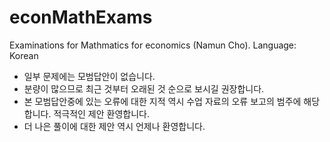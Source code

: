 # econMathExams
Examinations for Mathmatics for economics (Namun Cho). Language: Korean

- 일부 문제에는 모범답안이 없습니다.
- 분량이 많으므로 최근 것부터 오래된 것 순으로 보시길 권장합니다. 
- 본 모범답안중에 있는 오류에 대한 지적 역시 수업 자료의 오류 보고의 범주에 해당합니다. 적극적인 제안 환영합니다. 
- 더 나은 풀이에 대한 제안 역시 언제나 환영합니다.  
